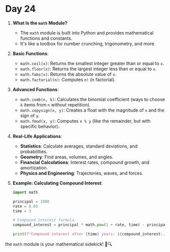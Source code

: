 # Day 24

1. **What Is the `math` Module?**
   - The `math` module is built into Python and provides mathematical functions and constants.
   - It's like a toolbox for number crunching, trigonometry, and more.

2. **Basic Functions**:
   - `math.ceil(x)`: Returns the smallest integer greater than or equal to `x`.
   - `math.floor(x)`: Returns the largest integer less than or equal to `x`.
   - `math.fabs(x)`: Returns the absolute value of `x`.
   - `math.factorial(n)`: Computes `n!` (n factorial).

3. **Advanced Functions**:
   - `math.comb(n, k)`: Calculates the binomial coefficient (ways to choose `k` items from `n` without repetition).
   - `math.copysign(x, y)`: Creates a float with the magnitude of `x` and the sign of `y`.
   - `math.fmod(x, y)`: Computes `x % y` (like the remainder, but with specific behavior).

4. **Real-Life Applications**:
   - **Statistics**: Calculate averages, standard deviations, and probabilities.
   - **Geometry**: Find areas, volumes, and angles.
   - **Financial Calculations**: Interest rates, compound growth, and amortization.
   - **Physics and Engineering**: Trajectories, waves, and forces.

5. **Example: Calculating Compound Interest**:
   ```python
   import math

   principal = 1000
   rate = 0.05
   time = 3

   # Compound interest formula
   compound_interest = principal * math.pow(1 + rate, time) - principal

   print(f"Compound interest after {time} years: ${compound_interest:.2f}")
   ```

the `math` module is your mathematical sidekick! 🧮🔍
